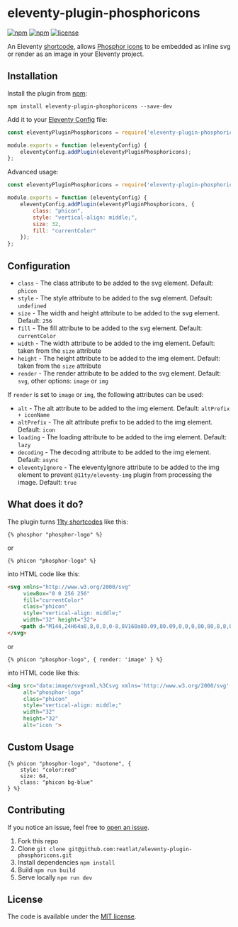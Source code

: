 # eleventy-plugin-phosphoricons
[![npm](https://img.shields.io/npm/v/eleventy-plugin-phosphoricons.svg)](https://npmjs.com/package/eleventy-plugin-phosphoricons)
[![npm](https://img.shields.io/npm/dt/eleventy-plugin-phosphoricons.svg)](https://npmjs.com/package/eleventy-plugin-phosphoricons)
[![license](https://img.shields.io/npm/l/eleventy-plugin-phosphoricons.svg)](https://npmjs.com/package/eleventy-plugin-phosphoricons)

An Eleventy [shortcode](https://www.11ty.dev/docs/shortcodes/), allows [Phosphor icons](https://phosphoricons.com/) to be embedded as inline svg or render as an image in your Eleventy project.

## Installation
Install the plugin from [npm](https://www.npmjs.com/package/eleventy-plugin-phosphoricons):

```
npm install eleventy-plugin-phosphoricons --save-dev
```


Add it to your [Eleventy Config](https://www.11ty.dev/docs/config/) file:

```js
const eleventyPluginPhosphoricons = require('eleventy-plugin-phosphoricons');

module.exports = function (eleventyConfig) {
    eleventyConfig.addPlugin(eleventyPluginPhosphoricons);
};
```


Advanced usage:

```js
const eleventyPluginPhosphoricons = require('eleventy-plugin-phosphoricons');

module.exports = function (eleventyConfig) {
    eleventyConfig.addPlugin(eleventyPluginPhosphoricons, {
        class: "phicon",
        style: "vertical-align: middle;",
        size: 32,
        fill: "currentColor"
    });
};
```

## Configuration

- `class` - The class attribute to be added to the svg element. Default: `phicon`
- `style` - The style attribute to be added to the svg element. Default: `undefined`
- `size` - The width and height attribute to be added to the svg element. Default: `256`
- `fill` - The fill attribute to be added to the svg element. Default: `currentColor`
- `width` - The width attribute to be added to the img element. Default: taken from the `size` attribute
- `height` - The height attribute to be added to the img element. Default: taken from the `size` attribute
- `render` - The render attribute to be added to the svg element. Default: `svg`, other options: `image` or `img`

If `render` is set to `image` or `img`, the following attributes can be used:
- `alt` - The alt attribute to be added to the img element. Default: `altPrefix + iconName`
- `altPrefix` - The alt attribute prefix to be added to the img element. Default: `icon`
- `loading` - The loading attribute to be added to the img element. Default: `lazy`
- `decoding` - The decoding attribute to be added to the img element. Default: `async`
- `eleventyIgnore` - The eleventyIgnore attribute to be added to the img element to prevent `@11ty/eleventy-img` plugin from processing the image. Default: `true`

## What does it do?
The plugin turns [11ty shortcodes](https://www.11ty.dev/docs/shortcodes/) like this:

```liquid
{% phosphor "phosphor-logo" %}
```

or 

```liquid
{% phicon "phosphor-logo" %}
```

into HTML code like this:

```html
<svg xmlns="http://www.w3.org/2000/svg" 
     viewBox="0 0 256 256" 
     fill="currentColor" 
     class="phicon"
     style="vertical-align: middle;"
     width="32" height="32">
    <path d="M144,24H64a8,8,0,0,0-8,8V160a80.09,80.09,0,0,0,80,80,8,8,0,0,0,8-8V168a72,72,0,0,0,0-144ZM72,62.54,122.32,152H72Zm56,66.92L77.68,40H128ZM72.51,168H128v55.5A64.14,64.14,0,0,1,72.51,168ZM144,152V40a56,56,0,0,1,0,112Z"></path>
</svg>
```

or 

```liquid
{% phicon "phosphor-logo", { render: 'image' } %}
```

into HTML code like this:

```html
<img src="data:image/svg+xml,%3Csvg xmlns='http://www.w3.org/2000/svg' viewBox='0 0 256 256' fill='currentColor' style='vertical-align: middle;' width='32' height='32'%3E%3Cpath d='M144,24H64a8,8,0,0,0-8,8V160a80.09,80.09,0,0,0,80,80,8,8,0,0,0,8-8V168a72,72,0,0,0,0-144ZM72,62.54,122.32,152H72Zm56,66.92L77.68,40H128ZM72.51,168H128v55.5A64.14,64.14,0,0,1,72.51,168ZM144,152V40a56,56,0,0,1,0,112Z'%3E%3C/path%3E%3C/svg%3E" 
     alt="phosphor-logo" 
     class="phicon" 
     style="vertical-align: middle;" 
     width="32" 
     height="32"
     alt="icon ">
```

## Custom Usage

```liquid
{% phicon "phosphor-logo", "duotone", { 
    style: "color:red" 
    size: 64,
    class: "phicon bg-blue"
} %}
```


## Contributing
If you notice an issue, feel free to [open an issue](https://github.com/reatlat/eleventy-plugin-phosphoricons/issues).

1. Fork this repo
2. Clone `git clone git@github.com:reatlat/eleventy-plugin-phosphoricons.git`
3. Install dependencies `npm install`
4. Build `npm run build`
5. Serve locally `npm run dev`


## License
The code is available under the [MIT license](LICENSE).
